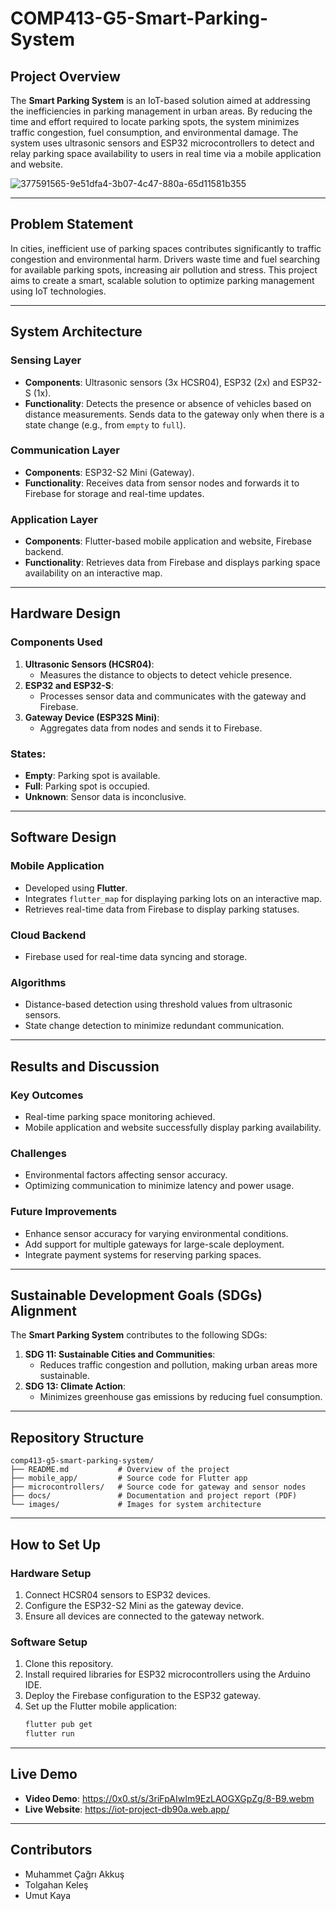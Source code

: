 # COMP413-G5-Smart-Parking-System

## Project Overview
The **Smart Parking System** is an IoT-based solution aimed at addressing the inefficiencies in parking management in urban areas. By reducing the time and effort required to locate parking spots, the system minimizes traffic congestion, fuel consumption, and environmental damage. The system uses ultrasonic sensors and ESP32 microcontrollers to detect and relay parking space availability to users in real time via a mobile application and website.

![377591565-9e51dfa4-3b07-4c47-880a-65d11581b355](https://github.com/user-attachments/assets/dde5d0cb-2787-4266-8cd5-2fcdfacbddea)


---

## Problem Statement
In cities, inefficient use of parking spaces contributes significantly to traffic congestion and environmental harm. Drivers waste time and fuel searching for available parking spots, increasing air pollution and stress. This project aims to create a smart, scalable solution to optimize parking management using IoT technologies.

---

## System Architecture

### **Sensing Layer**
- **Components**: Ultrasonic sensors (3x HCSR04), ESP32 (2x) and ESP32-S (1x).
- **Functionality**: Detects the presence or absence of vehicles based on distance measurements. Sends data to the gateway only when there is a state change (e.g., from `empty` to `full`).

### **Communication Layer**
- **Components**: ESP32-S2 Mini (Gateway).
- **Functionality**: Receives data from sensor nodes and forwards it to Firebase for storage and real-time updates.

### **Application Layer**
- **Components**: Flutter-based mobile application and website, Firebase backend.
- **Functionality**: Retrieves data from Firebase and displays parking space availability on an interactive map.

---

## Hardware Design
### Components Used
1. **Ultrasonic Sensors (HCSR04)**:
   - Measures the distance to objects to detect vehicle presence.
2. **ESP32 and ESP32-S**:
   - Processes sensor data and communicates with the gateway and Firebase.
3. **Gateway Device (ESP32S Mini)**:
   - Aggregates data from nodes and sends it to Firebase.

### States:
- **Empty**: Parking spot is available.
- **Full**: Parking spot is occupied.
- **Unknown**: Sensor data is inconclusive.

---

## Software Design

### Mobile Application
- Developed using **Flutter**.
- Integrates `flutter_map` for displaying parking lots on an interactive map.
- Retrieves real-time data from Firebase to display parking statuses.

### Cloud Backend
- Firebase used for real-time data syncing and storage.

### Algorithms
- Distance-based detection using threshold values from ultrasonic sensors.
- State change detection to minimize redundant communication.

---

## Results and Discussion
### Key Outcomes
- Real-time parking space monitoring achieved.
- Mobile application and website successfully display parking availability.

### Challenges
- Environmental factors affecting sensor accuracy.
- Optimizing communication to minimize latency and power usage.

### Future Improvements
- Enhance sensor accuracy for varying environmental conditions.
- Add support for multiple gateways for large-scale deployment.
- Integrate payment systems for reserving parking spaces.

---

## Sustainable Development Goals (SDGs) Alignment
The **Smart Parking System** contributes to the following SDGs:
1. **SDG 11: Sustainable Cities and Communities**:
   - Reduces traffic congestion and pollution, making urban areas more sustainable.
2. **SDG 13: Climate Action**:
   - Minimizes greenhouse gas emissions by reducing fuel consumption.

---

## Repository Structure
```
comp413-g5-smart-parking-system/
├── README.md           # Overview of the project
├── mobile_app/         # Source code for Flutter app
├── microcontrollers/   # Source code for gateway and sensor nodes
├── docs/               # Documentation and project report (PDF)
└── images/             # Images for system architecture
```

---

## How to Set Up

### Hardware Setup
1. Connect HCSR04 sensors to ESP32 devices.
2. Configure the ESP32-S2 Mini as the gateway device.
3. Ensure all devices are connected to the gateway network.

### Software Setup
1. Clone this repository.
2. Install required libraries for ESP32 microcontrollers using the Arduino IDE.
3. Deploy the Firebase configuration to the ESP32 gateway.
4. Set up the Flutter mobile application:
   ```bash
   flutter pub get
   flutter run
   ```

---

## Live Demo
- **Video Demo**: https://0x0.st/s/3riFpAIwIm9EzLAOGXGpZg/8-B9.webm
- **Live Website**: https://iot-project-db90a.web.app/

---

## Contributors
- Muhammet Çağrı Akkuş
- Tolgahan Keleş
- Umut Kaya
